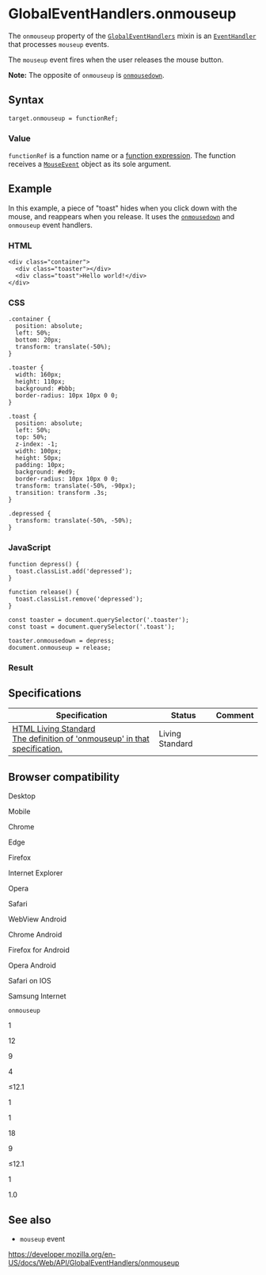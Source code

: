 # GlobalEventHandlers.onmouseup

The `onmouseup` property of the [`GlobalEventHandlers`](../globaleventhandlers) mixin is an [`EventHandler`](https://developer.mozilla.org/en-US/docs/Web/Events/Event_handlers) that processes `mouseup` events.

The `mouseup` event fires when the user releases the mouse button.

**Note:** The opposite of `onmouseup` is [`onmousedown`](onmousedown).

## Syntax

    target.onmouseup = functionRef;

### Value

`functionRef` is a function name or a [function expression](https://developer.mozilla.org/en-US/docs/Web/JavaScript/Reference/Operators/function). The function receives a [`MouseEvent`](../mouseevent) object as its sole argument.

## Example

In this example, a piece of "toast" hides when you click down with the mouse, and reappears when you release. It uses the [`onmousedown`](onmousedown) and `onmouseup` event handlers.

### HTML

    <div class="container">
      <div class="toaster"></div>
      <div class="toast">Hello world!</div>
    </div>

### CSS

    .container {
      position: absolute;
      left: 50%;
      bottom: 20px;
      transform: translate(-50%);
    }

    .toaster {
      width: 160px;
      height: 110px;
      background: #bbb;
      border-radius: 10px 10px 0 0;
    }

    .toast {
      position: absolute;
      left: 50%;
      top: 50%;
      z-index: -1;
      width: 100px;
      height: 50px;
      padding: 10px;
      background: #ed9;
      border-radius: 10px 10px 0 0;
      transform: translate(-50%, -90px);
      transition: transform .3s;
    }

    .depressed {
      transform: translate(-50%, -50%);
    }

### JavaScript

    function depress() {
      toast.classList.add('depressed');
    }

    function release() {
      toast.classList.remove('depressed');
    }

    const toaster = document.querySelector('.toaster');
    const toast = document.querySelector('.toast');

    toaster.onmousedown = depress;
    document.onmouseup = release;

### Result

## Specifications

<table><thead><tr class="header"><th>Specification</th><th>Status</th><th>Comment</th></tr></thead><tbody><tr class="odd"><td><a href="https://html.spec.whatwg.org/multipage/webappapis.html#handler-onmouseup">HTML Living Standard<br />
<span class="small">The definition of 'onmouseup' in that specification.</span></a></td><td><span class="spec-living">Living Standard</span></td><td></td></tr></tbody></table>

## Browser compatibility

Desktop

Mobile

Chrome

Edge

Firefox

Internet Explorer

Opera

Safari

WebView Android

Chrome Android

Firefox for Android

Opera Android

Safari on IOS

Samsung Internet

`onmouseup`

1

12

9

4

≤12.1

1

1

18

9

≤12.1

1

1.0

## See also

- `mouseup` event

<a href="https://developer.mozilla.org/en-US/docs/Web/API/GlobalEventHandlers/onmouseup" class="_attribution-link">https://developer.mozilla.org/en-US/docs/Web/API/GlobalEventHandlers/onmouseup</a>
